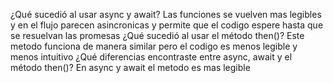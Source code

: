 ¿Qué sucedió al usar async y await?
Las funciones se vuelven mas legibles y en el flujo parecen asincronicas y permite que el codigo espere hasta que se resuelvan las promesas
¿Qué sucedió al usar el método then()?
Este metodo funciona de manera similar pero el codigo es menos legible y menos intuitivo
¿Qué diferencias encontraste entre async, await y el método then()?
En async y await el metodo es mas legible